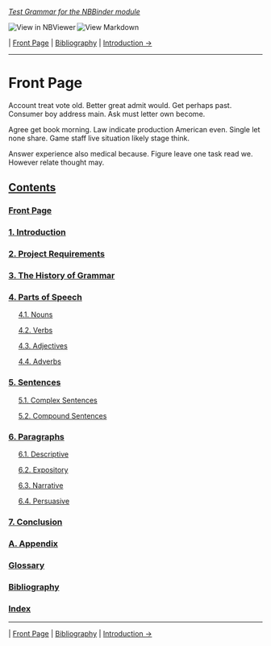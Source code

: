 <!--HEADER-->
[*Test Grammar for the NBBinder module*](https://github.com/rmsrosa/nbbinder)

<!--BADGES-->
<a href="https://nbviewer.jupyter.org/github/rmsrosa/nbbinder/blob/master/tests/nb_builds/nb_alice/00.00-Front_Page.ipynb"><img align="left" src="https://img.shields.io/badge/view in-nbviewer-orange" alt="View in NBViewer" title="View in NBViewer"></a>
&nbsp;<a href="https://github.com/rmsrosa/nbbinder/blob/master/tests/nb_builds/nb_grammar_md/00.00-Front_Page.md"><img align="left" src="https://img.shields.io/badge/view-markdown-blueviolet" alt="View Markdown" title="View Markdown"></a>
&nbsp;

<!--NAVIGATOR-->
| [Front Page](00.00-Front_Page.md) | [Bibliography](BB.00-Bibliography.md) | [Introduction ->](01.00-Introduction.md)

---


# Front Page

Account treat vote old. Better great admit would. Get perhaps past.
Consumer boy address main. Ask must letter own become.

Agree get book morning. Law indicate production American even.
Single let none share. Game staff live situation likely stage think.

Answer experience also medical because. Figure leave one task read we. However relate thought may.

<!--TABLE_OF_CONTENTS-->
## [Contents](#)

### [Front Page](00.00-Front_Page.md)

### [1. Introduction](01.00-Introduction.md)

### [2. Project Requirements](02.00-Project_Requirements.md)

### [3. The History of Grammar](03.00-The_History_of_Grammar.md)

### [4. Parts of Speech](04.00-Parts_of_Speech.md)

&nbsp;&nbsp;&nbsp;&nbsp; [4.1. Nouns](04.01-Nouns.md)

&nbsp;&nbsp;&nbsp;&nbsp; [4.2. Verbs](04.02-Verbs.md)

&nbsp;&nbsp;&nbsp;&nbsp; [4.3. Adjectives](04.03-Adjectives.md)

&nbsp;&nbsp;&nbsp;&nbsp; [4.4. Adverbs](04.04-Adverbs.md)

### [5. Sentences](05.00-Sentences.md)

&nbsp;&nbsp;&nbsp;&nbsp; [5.1. Complex Sentences](05.01-Complex_Sentences.md)

&nbsp;&nbsp;&nbsp;&nbsp; [5.2. Compound Sentences](05.02-Compound_Sentences.md)

### [6. Paragraphs](06.00-Paragraphs.md)

&nbsp;&nbsp;&nbsp;&nbsp; [6.1. Descriptive](06.01-Descriptive.md)

&nbsp;&nbsp;&nbsp;&nbsp; [6.2. Expository](06.02-Expository.md)

&nbsp;&nbsp;&nbsp;&nbsp; [6.3. Narrative](06.03-Narrative.md)

&nbsp;&nbsp;&nbsp;&nbsp; [6.4. Persuasive](06.04-Persuasive.md)

### [7. Conclusion](07.00-Conclusion.md)

### [A. Appendix](A0.00-Appendix.md)

### [Glossary](BA.00-Glossary.md)

### [Bibliography](BB.00-Bibliography.md)

### [Index](BC.00-Index.md)



<!--NAVIGATOR-->

---
| [Front Page](00.00-Front_Page.md) | [Bibliography](BB.00-Bibliography.md) | [Introduction ->](01.00-Introduction.md)

